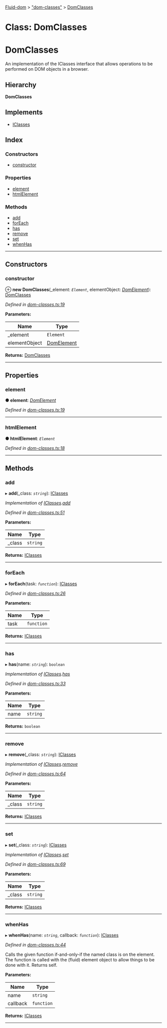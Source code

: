 [Fluid-dom](../README.md) > ["dom-classes"](../modules/_dom_classes_.md) > [DomClasses](../classes/_dom_classes_.domclasses.md)

# Class: DomClasses

DomClasses
==========

An implementation of the IClasses interface that allows operations to be performed on DOM objects in a browser.

## Hierarchy

**DomClasses**

## Implements

* [IClasses](../interfaces/_i_classes_.iclasses.md)

## Index

### Constructors

* [constructor](_dom_classes_.domclasses.md#constructor)

### Properties

* [element](_dom_classes_.domclasses.md#element)
* [htmlElement](_dom_classes_.domclasses.md#htmlelement)

### Methods

* [add](_dom_classes_.domclasses.md#add)
* [forEach](_dom_classes_.domclasses.md#foreach)
* [has](_dom_classes_.domclasses.md#has)
* [remove](_dom_classes_.domclasses.md#remove)
* [set](_dom_classes_.domclasses.md#set)
* [whenHas](_dom_classes_.domclasses.md#whenhas)

---

## Constructors

<a id="constructor"></a>

###  constructor

⊕ **new DomClasses**(_element: *`Element`*, elementObject: *[DomElement](_dom_element_.domelement.md)*): [DomClasses](_dom_classes_.domclasses.md)

*Defined in [dom-classes.ts:19](https://github.com/WazzaMo/fluid-dom/blob/cb271c8/src/dom-classes.ts#L19)*

**Parameters:**

| Name | Type |
| ------ | ------ |
| _element | `Element` |
| elementObject | [DomElement](_dom_element_.domelement.md) |

**Returns:** [DomClasses](_dom_classes_.domclasses.md)

___

## Properties

<a id="element"></a>

###  element

**● element**: *[DomElement](_dom_element_.domelement.md)*

*Defined in [dom-classes.ts:19](https://github.com/WazzaMo/fluid-dom/blob/cb271c8/src/dom-classes.ts#L19)*

___
<a id="htmlelement"></a>

###  htmlElement

**● htmlElement**: *`Element`*

*Defined in [dom-classes.ts:18](https://github.com/WazzaMo/fluid-dom/blob/cb271c8/src/dom-classes.ts#L18)*

___

## Methods

<a id="add"></a>

###  add

▸ **add**(_class: *`string`*): [IClasses](../interfaces/_i_classes_.iclasses.md)

*Implementation of [IClasses](../interfaces/_i_classes_.iclasses.md).[add](../interfaces/_i_classes_.iclasses.md#add)*

*Defined in [dom-classes.ts:51](https://github.com/WazzaMo/fluid-dom/blob/cb271c8/src/dom-classes.ts#L51)*

**Parameters:**

| Name | Type |
| ------ | ------ |
| _class | `string` |

**Returns:** [IClasses](../interfaces/_i_classes_.iclasses.md)

___
<a id="foreach"></a>

###  forEach

▸ **forEach**(task: *`function`*): [IClasses](../interfaces/_i_classes_.iclasses.md)

*Defined in [dom-classes.ts:26](https://github.com/WazzaMo/fluid-dom/blob/cb271c8/src/dom-classes.ts#L26)*

**Parameters:**

| Name | Type |
| ------ | ------ |
| task | `function` |

**Returns:** [IClasses](../interfaces/_i_classes_.iclasses.md)

___
<a id="has"></a>

###  has

▸ **has**(name: *`string`*): `boolean`

*Implementation of [IClasses](../interfaces/_i_classes_.iclasses.md).[has](../interfaces/_i_classes_.iclasses.md#has)*

*Defined in [dom-classes.ts:33](https://github.com/WazzaMo/fluid-dom/blob/cb271c8/src/dom-classes.ts#L33)*

**Parameters:**

| Name | Type |
| ------ | ------ |
| name | `string` |

**Returns:** `boolean`

___
<a id="remove"></a>

###  remove

▸ **remove**(_class: *`string`*): [IClasses](../interfaces/_i_classes_.iclasses.md)

*Implementation of [IClasses](../interfaces/_i_classes_.iclasses.md).[remove](../interfaces/_i_classes_.iclasses.md#remove)*

*Defined in [dom-classes.ts:64](https://github.com/WazzaMo/fluid-dom/blob/cb271c8/src/dom-classes.ts#L64)*

**Parameters:**

| Name | Type |
| ------ | ------ |
| _class | `string` |

**Returns:** [IClasses](../interfaces/_i_classes_.iclasses.md)

___
<a id="set"></a>

###  set

▸ **set**(_class: *`string`*): [IClasses](../interfaces/_i_classes_.iclasses.md)

*Implementation of [IClasses](../interfaces/_i_classes_.iclasses.md).[set](../interfaces/_i_classes_.iclasses.md#set)*

*Defined in [dom-classes.ts:69](https://github.com/WazzaMo/fluid-dom/blob/cb271c8/src/dom-classes.ts#L69)*

**Parameters:**

| Name | Type |
| ------ | ------ |
| _class | `string` |

**Returns:** [IClasses](../interfaces/_i_classes_.iclasses.md)

___
<a id="whenhas"></a>

###  whenHas

▸ **whenHas**(name: *`string`*, callback: *`function`*): [IClasses](../interfaces/_i_classes_.iclasses.md)

*Defined in [dom-classes.ts:44](https://github.com/WazzaMo/fluid-dom/blob/cb271c8/src/dom-classes.ts#L44)*

Calls the given function if-and-only-if the named class is on the element. The function is called with the (fluid) element object to allow things to be done with it. Returns self.

**Parameters:**

| Name | Type |
| ------ | ------ |
| name | `string` |
| callback | `function` |

**Returns:** [IClasses](../interfaces/_i_classes_.iclasses.md)

___

